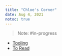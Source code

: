 ```yaml
---
title: "Chloe's Corner"
date: Aug 4, 2021
notoc: true
---
```


> Note: #in-progress 

- [Tooling](moc/tooling)
- [To Read](moc/to-read.md)